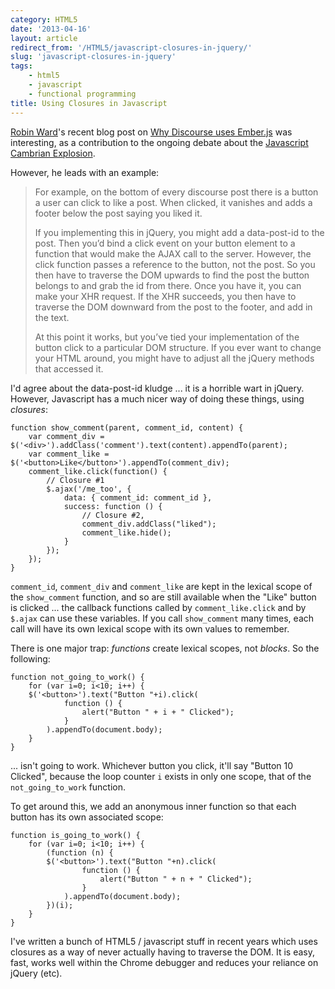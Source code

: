 ```yaml
---
category: HTML5
date: '2013-04-16'
layout: article
redirect_from: '/HTML5/javascript-closures-in-jquery/'
slug: 'javascript-closures-in-jquery'
tags:
    - html5
    - javascript
    - functional programming
title: Using Closures in Javascript
---
```


[Robin Ward](http://eviltrout.com/)'s recent blog post on [Why Discourse
uses
Ember.js](http://eviltrout.com/2013/02/10/why-discourse-uses-emberjs.html)
was interesting, as a contribution to the ongoing debate about the
[Javascript Cambrian
Explosion](http://axisofeval.blogspot.com.au/2011/04/new-cambrian-explosion.html).

However, he leads with an example:

> For example, on the bottom of every discourse post there is a button a
> user can click to like a post. When clicked, it vanishes and adds a
> footer below the post saying you liked it.
>
> If you implementing this in jQuery, you might add a data-post-id to
> the post. Then you’d bind a click event on your button element to a
> function that would make the AJAX call to the server. However, the
> click function passes a reference to the button, not the post. So you
> then have to traverse the DOM upwards to find the post the button
> belongs to and grab the id from there. Once you have it, you can make
> your XHR request. If the XHR succeeds, you then have to traverse the
> DOM downward from the post to the footer, and add in the text.
>
> At this point it works, but you’ve tied your implementation of the
> button click to a particular DOM structure. If you ever want to change
> your HTML around, you might have to adjust all the jQuery methods that
> accessed it.

I'd agree about the data-post-id kludge ... it is a horrible wart in
jQuery. However, Javascript has a much nicer way of doing these things,
using *closures*:

``` {.sourceCode .javascript}
function show_comment(parent, comment_id, content) {
    var comment_div = $('<div>').addClass('comment').text(content).appendTo(parent);
    var comment_like = $('<button>Like</button>').appendTo(comment_div);
    comment_like.click(function() {
        // Closure #1
        $.ajax('/me_too', {
            data: { comment_id: comment_id },
            success: function () {
                // Closure #2,
                comment_div.addClass("liked");
                comment_like.hide();
            }
        });
    });
}
```

`comment_id`, `comment_div` and `comment_like` are kept in the lexical
scope of the `show_comment` function, and so are still available when
the "Like" button is clicked ... the callback functions called by
`comment_like.click` and by `$.ajax` can use these variables. If you
call `show_comment` many times, each call will have its own lexical
scope with its own values to remember.

There is one major trap: *functions* create lexical scopes, not
*blocks*. So the following:

``` {.sourceCode .javascript}
function not_going_to_work() {
    for (var i=0; i<10; i++) {
    $('<button>').text("Button "+i).click(
            function () {
                alert("Button " + i + " Clicked");
            }
        ).appendTo(document.body);
    }
}
```

... isn't going to work. Whichever button you click, it'll say "Button
10 Clicked", because the loop counter `i` exists in only one scope, that
of the `not_going_to_work` function.

To get around this, we add an anonymous inner function so that each
button has its own associated scope:

``` {.sourceCode .javascript}
function is_going_to_work() {
    for (var i=0; i<10; i++) {
        (function (n) {
        $('<button>').text("Button "+n).click(
                function () {
                    alert("Button " + n + " Clicked");
                }
            ).appendTo(document.body);
        })(i);
    }
}
```

I've written a bunch of HTML5 / javascript stuff in recent years which
uses closures as a way of never actually having to traverse the DOM. It
is easy, fast, works well within the Chrome debugger and reduces your
reliance on jQuery (etc).
